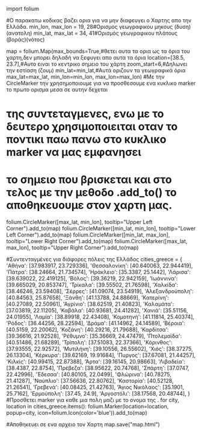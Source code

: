import folium


#Ο παρακατω κοδικας βαζει ορια για να μην  διαφευγει ο Χαρτης απο την Ελλάδα.
min_lon, max_lon = 19, 28#Ορισμος γεωγραφικου μηκους (δυση)(ανατολη)
min_lat, max_lat = 34, 41#Ορισμός γεωγραφικου πλάτους (βοράς)(νότος)

map = folium.Map(max_bounds=True,#θετει αυτα τα ορια ως τα όρια του χαρτη,δεν μπορει δηλαδή να ξεφυγει απο αυτα τα όρια
                 location=[38.5, 23.7],#Αυτο ειναι το κεντρικο σημειο του χάρτη
                 zoom_start=6,#Δηλωνει την εστίαση (ζουμ)
                 min_lat=min_lat,#Αυτά οριζουν τα γεωγραφικά όρια
                 max_lat=max_lat,
                 min_lon=min_lon,
                 max_lon=max_lon)
#Με την CircleMarker την χρησημοποιουμε για να προσθεσουμε ενα κυκλικο marker το πρωτο ορισμα μεσα σε αυτην δεχεται
# της συντεταγμενες, ενω με το δευτερο χρησιμοποιειται οταν το ποντικι παω πανω στο κυκλικο marker να μας εμφανησει
# το σημειο που βρισκεται και στο τελος με την μεθοδο .add_to() το αποθηκευουμε στον χαρτη μας.
folium.CircleMarker([max_lat, min_lon], tooltip="Upper Left Corner").add_to(map)
folium.CircleMarker([min_lat, min_lon], tooltip="Lower Left Corner").add_to(map)
folium.CircleMarker([min_lat, max_lon], tooltip="Lower Right Corner").add_to(map)
folium.CircleMarker([max_lat, max_lon], tooltip="Upper Right Corner").add_to(map)






#Συντενταγμένες για διάφορες πόλεις της Ελλάδος
cities_greece = {
    'Αθήνα': [37.983917, 23.729336],
    'Θεσσαλονίκη': [40.640063, 22.944419],
    'Πάτρα': [38.24664, 21.734574],
    'Ηράκλειο': [35.3387, 25.1442],
    'Λάρισα': [39.639022, 22.419125],
    'Βόλος': [39.36219, 22.942159],
    'Ιωάννινα': [39.665029, 20.853747],
    'Τρίκαλα': [39.55502, 21.76598],
    'Χαλκίδα': [38.46246, 23.59408],
    'Σέρρες': [41.09074, 23.54919],
    'Αλεξανδρούπολη': [40.84563, 25.87658],
    'Ξάνθη': [41.13788, 24.88669],
    'Κατερίνη': [40.27089, 22.50961],
    'Αγρίνιο': [38.62519, 21.40823],
    'Καλαμάτα': [37.03819, 22.11205],
    'Καβάλα': [40.93681, 24.41282],
    'Χανιά': [35.51156, 24.01955],
    'Λαμία': [38.89918, 22.43408],
    'Κομοτηνή': [41.11814, 25.40374],
    'Ρόδος': [36.44256, 28.22594],
    'Δράμα': [41.14962, 24.14589],
    'Βέροια': [40.5159, 22.20062],
    'Κοζάνη': [40.29216, 21.79688],
    'Καρδίτσα': [39.36616, 21.92528],
    'Ρέθυμνο': [35.36669, 24.47479],
    'Πτολεμαϊδα':[40.51486, 21.68289],
    'Τρίπολη': [37.51083, 22.37366],
    'Κόρινθος': [37.93555, 22.92572],
    'Μυτιλήνη': [39.10556, 26.55602],
    'Χιός': [38.37275, 26.13304],
    'Κέρκυρα': [39.62169, 19.91684],
    'Πυργος': [37.67081, 21.44257],
    'Κιλκίς': [40.99415, 22.87388],
    'Άρτα': [39.16145, 20.98663],
    'Λιβαδεία': [38.4387, 22.8754],
    'Πρέβεζα': [38.95622, 20.74768],
    'Σπάρτη': [37.0747, 22.42996],
    'Έδεσσα': [40.80105, 22.0499],
    'Φλώρινα': [40.78275, 21.41287],
    'Ναύπλιο': [37.56636, 22.80762],
    'Καστορία': [40.52128, 21.26541],
    'Γρεβενά': [40.08425, 21.42763],
    'Άγιος Νικόλαος': [35.1901, 25.7162],
    'Ερμούπολη': [37.45, 24.9],
    'Αργοστόλι': [38.17568, 20.48744],
}
#Προσθετει marker για καθε μια πολη μαζι με το ονομα της .
for city, location in cities_greece.items():
    folium.Marker(location=location, popup=city, icon=folium.Icon(color='blue')).add_to(map)




#Αποθηκευει σε ενα αρχειο τον Χαρτη
map.save("map.html")
